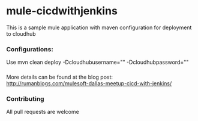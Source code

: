 # mule-cicdwithjenkins
This is a sample mule application with maven configuration for deployment to cloudhub

### Configurations:
Use mvn clean deploy -Dcloudhubusername="<your cloudhub username>" -Dcloudhubpassword="<your cloudhub password>"

		
###
More details can be found at the blog post: http://rumanblogs.com/mulesoft-dallas-meetup-cicd-with-jenkins/
  
### Contributing
All pull requests are welcome
